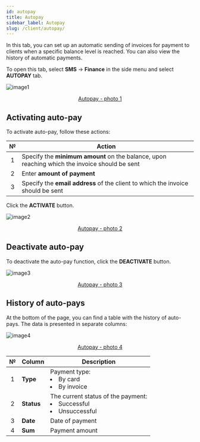 ```yaml
---
id: autopay
title: Autopay
sidebar_label: Autopay
slug: /client/autopay/
---
```


In this tab, you can set up an automatic sending of invoices for payment to clients when a specific balance level is reached. You can also view the history of automatic payments.

To open this tab, select **SMS** → **Finance** in the side menu and select **AUTOPAY** tab.

![image1](/img/en/client_finances_autopay/image1.png "Autopay") <center><u>Autopay - photo 1</u></center>

## Activating auto-pay

To activate auto-pay, follow these actions:

|  №  | Action |
| :-: | ------ |
| 1 | Specify the **minimum amount** on the balance, upon reaching which the invoice should be sent |
| 2 | Enter **amount of payment** |
| 3 | Specify the **email address** of the client to which the invoice should be sent |

Click the **ACTIVATE** button.

![image2](/img/en/client_finances_autopay/image2.png "Autopay") <center><u>Autopay - photo 2</u></center>

## Deactivate auto-pay

To deactivate the auto-pay function, click the **DEACTIVATE** button.

![image3](/img/en/client_finances_autopay/image3.png "Autopay") <center><u>Autopay - photo 3</u></center>

## History of auto-pays

At the bottom of the page, you can find a table with the history of auto-pays. The data is presented in separate columns:

![image4](/img/en/client_finances_autopay/image4.png "Autopay") <center><u>Autopay - photo 4</u></center>

|  №  | Column | Description |
| :-: | ------ | ----------- |
| 1 | **Type** | Payment type: <li>By card</li><li>By invoice</li> |
| 2 | **Status** | The current status of the payment: <li>Successful</li><li>Unsuccessful</li> |
| 3 | **Date** | Date of payment |
| 4 | **Sum** | Payment amount |
